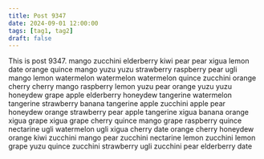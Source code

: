 ```yaml
---
title: Post 9347
date: 2024-09-01 12:00:00
tags: [tag1, tag2]
draft: false
---
```

This is post 9347.
mango
zucchini
elderberry
kiwi
pear
pear
xigua
lemon
date
orange
quince
mango
yuzu
yuzu
strawberry
raspberry
pear
ugli
mango
lemon
watermelon
watermelon
watermelon
quince
zucchini
orange
cherry
cherry
mango
raspberry
lemon
yuzu
pear
orange
yuzu
yuzu
honeydew
grape
apple
elderberry
honeydew
tangerine
watermelon
tangerine
strawberry
banana
tangerine
apple
zucchini
apple
pear
honeydew
orange
strawberry
pear
apple
tangerine
xigua
banana
orange
xigua
grape
xigua
grape
cherry
quince
mango
grape
raspberry
quince
nectarine
ugli
watermelon
ugli
xigua
cherry
date
orange
cherry
honeydew
orange
kiwi
zucchini
mango
pear
zucchini
nectarine
lemon
zucchini
lemon
grape
yuzu
quince
zucchini
strawberry
ugli
zucchini
pear
elderberry
date
